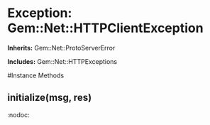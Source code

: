 # Exception: Gem::Net::HTTPClientException
**Inherits:** Gem::Net::ProtoServerError
    
**Includes:** Gem::Net::HTTPExceptions
  




#Instance Methods
## initialize(msg, res) [](#method-i-initialize)
:nodoc:

